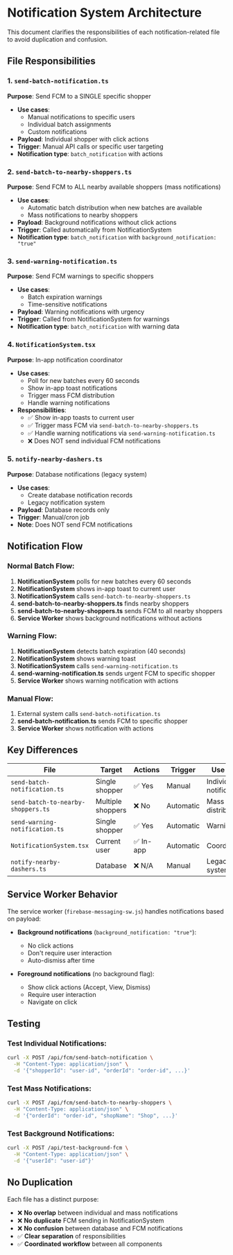 # Notification System Architecture

This document clarifies the responsibilities of each notification-related file to avoid duplication and confusion.

## File Responsibilities

### 1. `send-batch-notification.ts`
**Purpose**: Send FCM to a SINGLE specific shopper
- **Use cases**: 
  - Manual notifications to specific users
  - Individual batch assignments
  - Custom notifications
- **Payload**: Individual shopper with click actions
- **Trigger**: Manual API calls or specific user targeting
- **Notification type**: `batch_notification` with actions

### 2. `send-batch-to-nearby-shoppers.ts`
**Purpose**: Send FCM to ALL nearby available shoppers (mass notifications)
- **Use cases**:
  - Automatic batch distribution when new batches are available
  - Mass notifications to nearby shoppers
- **Payload**: Background notifications without click actions
- **Trigger**: Called automatically from NotificationSystem
- **Notification type**: `batch_notification` with `background_notification: "true"`

### 3. `send-warning-notification.ts`
**Purpose**: Send FCM warnings to specific shoppers
- **Use cases**:
  - Batch expiration warnings
  - Time-sensitive notifications
- **Payload**: Warning notifications with urgency
- **Trigger**: Called from NotificationSystem for warnings
- **Notification type**: `batch_notification` with warning data

### 4. `NotificationSystem.tsx`
**Purpose**: In-app notification coordinator
- **Use cases**:
  - Poll for new batches every 60 seconds
  - Show in-app toast notifications
  - Trigger mass FCM distribution
  - Handle warning notifications
- **Responsibilities**:
  - ✅ Show in-app toasts to current user
  - ✅ Trigger mass FCM via `send-batch-to-nearby-shoppers.ts`
  - ✅ Handle warning notifications via `send-warning-notification.ts`
  - ❌ Does NOT send individual FCM notifications

### 5. `notify-nearby-dashers.ts`
**Purpose**: Database notifications (legacy system)
- **Use cases**:
  - Create database notification records
  - Legacy notification system
- **Payload**: Database records only
- **Trigger**: Manual/cron job
- **Note**: Does NOT send FCM notifications

## Notification Flow

### Normal Batch Flow:
1. **NotificationSystem** polls for new batches every 60 seconds
2. **NotificationSystem** shows in-app toast to current user
3. **NotificationSystem** calls `send-batch-to-nearby-shoppers.ts`
4. **send-batch-to-nearby-shoppers.ts** finds nearby shoppers
5. **send-batch-to-nearby-shoppers.ts** sends FCM to all nearby shoppers
6. **Service Worker** shows background notifications without actions

### Warning Flow:
1. **NotificationSystem** detects batch expiration (40 seconds)
2. **NotificationSystem** shows warning toast
3. **NotificationSystem** calls `send-warning-notification.ts`
4. **send-warning-notification.ts** sends urgent FCM to specific shopper
5. **Service Worker** shows warning notification with actions

### Manual Flow:
1. External system calls `send-batch-notification.ts`
2. **send-batch-notification.ts** sends FCM to specific shopper
3. **Service Worker** shows notification with actions

## Key Differences

| File | Target | Actions | Trigger | Use Case |
|------|--------|---------|---------|----------|
| `send-batch-notification.ts` | Single shopper | ✅ Yes | Manual | Individual notifications |
| `send-batch-to-nearby-shoppers.ts` | Multiple shoppers | ❌ No | Automatic | Mass distribution |
| `send-warning-notification.ts` | Single shopper | ✅ Yes | Automatic | Warnings |
| `NotificationSystem.tsx` | Current user | ✅ In-app | Automatic | Coordination |
| `notify-nearby-dashers.ts` | Database | ❌ N/A | Manual | Legacy system |

## Service Worker Behavior

The service worker (`firebase-messaging-sw.js`) handles notifications based on payload:

- **Background notifications** (`background_notification: "true"`):
  - No click actions
  - Don't require user interaction
  - Auto-dismiss after time

- **Foreground notifications** (no background flag):
  - Show click actions (Accept, View, Dismiss)
  - Require user interaction
  - Navigate on click

## Testing

### Test Individual Notifications:
```bash
curl -X POST /api/fcm/send-batch-notification \
  -H "Content-Type: application/json" \
  -d '{"shopperId": "user-id", "orderId": "order-id", ...}'
```

### Test Mass Notifications:
```bash
curl -X POST /api/fcm/send-batch-to-nearby-shoppers \
  -H "Content-Type: application/json" \
  -d '{"orderId": "order-id", "shopName": "Shop", ...}'
```

### Test Background Notifications:
```bash
curl -X POST /api/test-background-fcm \
  -H "Content-Type: application/json" \
  -d '{"userId": "user-id"}'
```

## No Duplication

Each file has a distinct purpose:
- ❌ **No overlap** between individual and mass notifications
- ❌ **No duplicate** FCM sending in NotificationSystem
- ❌ **No confusion** between database and FCM notifications
- ✅ **Clear separation** of responsibilities
- ✅ **Coordinated workflow** between all components
